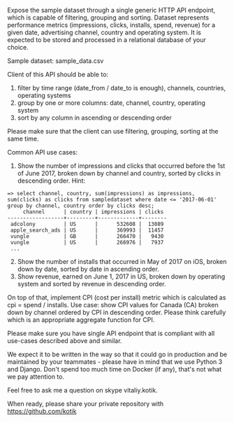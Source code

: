 Expose the sample dataset through a single generic HTTP API endpoint, which is capable of filtering, grouping and sorting. Dataset represents performance metrics (impressions, clicks, installs, spend, revenue) for a given date, advertising channel, country and operating system. It is expected to be stored and processed in a relational database of your choice.

Sample dataset: sample_data.csv

Client of this API should be able to:
1) filter by time range (date_from / date_to is enough), channels, countries, operating systems
2) group by one or more columns: date, channel, country, operating system
2) sort by any column in ascending or descending order

Please make sure that the client can use filtering, grouping, sorting at the same time. 

Common API use cases:
1) Show the number of impressions and clicks that occurred before the 1st of June 2017, broken down by channel and country, sorted by clicks in descending order. Hint:
```
=> select channel, country, sum(impressions) as impressions, sum(clicks) as clicks from sampledataset where date <= '2017-06-01' group by channel, country order by clicks desc;
     channel      | country | impressions | clicks 
------------------+---------+-------------+--------
 adcolony         | US      |      532608 |  13089
 apple_search_ads | US      |      369993 |  11457
 vungle           | GB      |      266470 |   9430
 vungle           | US      |      266976 |   7937
 ...
```
2) Show the number of installs that occurred in May of 2017 on iOS, broken down by date, sorted by date in ascending order.
3) Show revenue, earned on June 1, 2017 in US, broken down by operating system and sorted by revenue in descending order.

On top of that, implement CPI (cost per install) metric which is calculated as cpi = spend / installs. Use case: show CPI values for Canada (CA) broken down by channel ordered by CPI in descending order. Please think carefully which is an appropriate aggregate function for CPI.

Please make sure you have single API endpoint that is compliant with all use-cases described above and similar.

We expect it to be written in the way so that it could go in production and be maintained by your teammates - please have in mind that we use Python 3 and Django. Don't spend too much time on Docker (if any), that's not what we pay attention to.

Feel free to ask me a question on skype vitaliy.kotik. 

When ready, please share your private repository with https://github.com/kotik